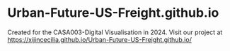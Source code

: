 # Urban-Future-US-Freight.github.io
Created for the CASA003-Digital Visualisation in 2024.
Visit our project at https://xijincecilia.github.io/Urban-Future-US-Freight.github.io/
